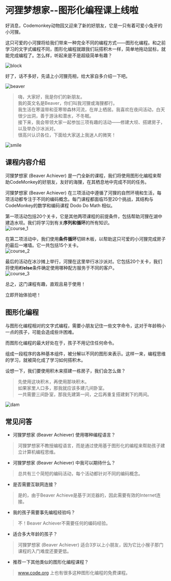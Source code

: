 # 河狸梦想家--图形化编程课上线啦

好消息，Codemonkey动物园又迎来了新的好朋友，它是一只有着可爱小兔牙的小河狸。  

这只可爱的小河狸将给我们带来一种完全不同的编程方式——图形化编程。和之前学习的文字式编程不同，图形化编程就跟我们玩搭积木一样，简单地拖动鼠标，就能完成编程了。怎么样，听起来是不是超级简单有趣？  

![block](https://github.com/icuic/cm/raw/master/image/10_beaver_achiever/block-based-coding-Beaver-Achiever.gif "block")

好了，话不多好，先请上小河狸亮相，给大家自多介绍一下吧。  

![beaver](https://github.com/icuic/cm/raw/master/image/10_beaver_achiever/Beaver-with-logs-1.png "beaver")

> 嗨，大家好，我是你们的新朋友。  
> 我的英文名是Beaver，你们叫我河狸或海狸都行。  
> 我生活在寒温带和亚寒带森林河流，在岸上栖居。我喜欢在夜间活动，白天很少出洞，善于游泳和潜水，不冬眠。  
> 接下来，我会带领大家一起参加三项有趣的活动——修建大坝、搭建房子，以及举办沙冰派对。  
> 很高兴认识各位，下面给大家送上我迷人的微笑！  

![smile](https://github.com/icuic/cm/raw/master/image/10_beaver_achiever/beaver_end_level-min.gif "smile")

## 课程内容介绍

河狸梦想家 (Beaver Achiever) 是一门全新的课程，我们将使用图形化编程来帮助CodeMonkey的好朋友，友好的海狸，在其栖息地中完成不同的任务。  

河狸梦想家 (Beaver Achiever) 在三项活动中遵循了河狸的自然环境和生活，每项活动都专注于不同的编码概念。每门课程都面临15至20个挑战，其结构与CodeMonkey的数学和编码课程 Dodo Do Math 相似。  

第一项活动包括20个关卡，它是其他两项课程的前提条件，包括帮助河狸在湖中建造水坝。我们将学习到有关**序列和循环**的所有知识。  
![course_1](https://github.com/icuic/cm/raw/master/image/10_beaver_achiever/sequencing-and-loops-beaver-achiever.png "course_1")

在第二项活动中，我们使用**条件循环**切碎木板，以帮助这只可爱的小河狸完成房子的最后一堵墙。它一共包括15个关卡。  
![course_2](https://github.com/icuic/cm/raw/master/image/10_beaver_achiever/Beaver-Achiver-Build-a-House.png "course_2")

最后的活动在冰沙摊上举行，河狸在这里举行冰沙派对。它包括20个关卡，我们将使用**if/else**条件确定使用哪种配方服务于不同的客户。  
![course_3](https://github.com/icuic/cm/raw/master/image/10_beaver_achiever/Beaver-Achiever-Smoothie-Party.png "course_3")

总之，这门课程有趣，直观且易于使用！  

立即开始体验吧！

## 图形化编程

与图形化编程相对的文字式编程，需要小朋友记住一些文字命令，这对于年龄稍小一点的孩子，可能会造成些许困难。

而图形化编程的最大好处在于，孩子不用记住任何命令。  

组成一段程序的各种基本组件，被分解以不同的图形来表示。这样一来，编程思维的学习，就被简化成了学习如何搭积木。  

设想一下，我们要使用积木来搭建一栋房子，我们会怎么做？  

> 先使用这块积木，再使用那块积木。  
> 如果家里人口多，那我就应该多建几间卧室。  
> 一共需要三间卧室，那我先建第一间，之后再重复搭建剩下的两间。  

![dam](https://github.com/icuic/cm/raw/master/image/10_beaver_achiever/Beaver-Achiever.gif "dam")

## 常见问答
- 河狸梦想家 (Beaver Achiever) 使用哪种编程语言？  
> 河狸梦想家不教授编程语言，而是通过使用基于图形化的编程来帮助孩子建立计算机编程思维。  

- 河狸梦想家 (Beaver Achiever) 中我可以期待什么？
> 总共有三个简短的编码活动，每个活动都针对不同的编码概念。

- 是否需要互联网连接？
> 是的，由于Beaver Achieve是基于浏览器的，因此需要有效的Internet连接。

- 我的孩子需要事先编程经验吗？
> 不！Beaver Achiever不需要任何的编码经验。

- 适合多大年龄的孩子？
> 河狸梦想家 (Beaver Achiever) 适合3岁以上小朋友，因为它比小猴子那门课程的入门难度还要更低。

- 推荐一下其他类似的图形化编程课程？
> www.code.org 上也有很多这种图形化编程的免费课程。
